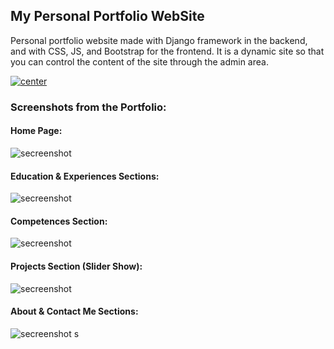 ## My Personal Portfolio WebSite


Personal portfolio website made with Django framework in the backend, and with CSS, JS, and Bootstrap for the frontend. It is a dynamic site so that you can control the content of the site through the admin area.

<a align="center" href="https://abdelaali.tech/">
  <img align="center" src="https://img.shields.io/badge/View%20The%20Portfolio-Click%20me-blue" alt="center">
</a>

### Screenshots from the Portfolio:

#### Home Page:
<img aline="center" src="https://imgur.com/4Ts6TWo" alt="secreenshot">

#### Education & Experiences Sections:
<img aline="center" src="https://imgur.com/tL62uya" alt="secreenshot">


#### Competences Section:
<img aline="center" src="https://imgur.com/5cJRbzq" alt="secreenshot">


#### Projects Section (Slider Show):
<img aline="center" src="https://imgur.com/9Fykk0q" alt="secreenshot">

#### About & Contact Me Sections:
<img aline="center" src="https://imgur.com/dH8KGBV" alt="secreenshot">
s
